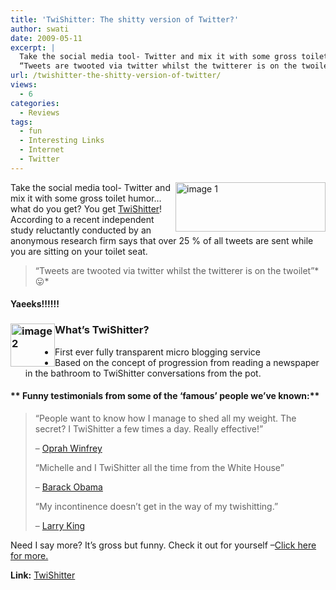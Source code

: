 ```yaml
---
title: 'TwiShitter: The shitty version of Twitter?'
author: swati
date: 2009-05-11
excerpt: |
  Take the social media tool- Twitter and mix it with some gross toilet humor… what do you get? You get TwiShitter! According to a recent independent study reluctantly conducted by an anonymous research firm says that over 25 % of all tweets are sent while you are sitting on your toilet seat.
  “Tweets are twooted via twitter whilst the twitterer is on the twoilet” :P  Yaeeks!!!!!!
url: /twishitter-the-shitty-version-of-twitter/
views:
  - 6
categories:
  - Reviews
tags:
  - fun
  - Interesting Links
  - Internet
  - Twitter
---
```

<img class="wp-image-54668" style="margin-left: 0px;margin-right: 0px" src="http://cdn.devilsworkshop.org/files/2009/05/image17.jpg" border="0" alt="image 1" width="240" height="79" align="right" /> Take the social media tool- Twitter and mix it with some gross toilet humor… what do you get? You get <a href="http://www.twishitter.com" onclick="_gaq.push(['_trackEvent', 'outbound-article', 'http://www.twishitter.com', 'TwiShitter']);" target="_self">TwiShitter</a>! According to a recent independent study reluctantly conducted by an anonymous research firm says that over 25 % of all tweets are sent while you are sitting on your toilet seat.

> “Tweets are twooted via twitter whilst the twitterer is on the twoilet”* 😛*

#### Yaeeks!!!!!!

### What’s TwiShitter?**<img class="alignright" style="border: 0pt none;margin-left: 0px;margin-right: 0px" src="http://cdn.devilsworkshop.org/files/2009/05/image24.jpg" border="0" alt="image 2" width="71" height="69" align="left" />**

  * First ever fully transparent micro blogging service
  * Based on the concept of progression from reading a newspaper in the bathroom to TwiShitter conversations from the pot.

#### ** Funny testimonials from some of the ‘famous’ people we’ve known:**

> “People want to know how I manage to shed all my weight. The secret? I TwiShitter a few times a day. Really effective!”
> 
> &#8211; <a href="http://twitter.com/oprah" onclick="_gaq.push(['_trackEvent', 'outbound-article', 'http://twitter.com/oprah', 'Oprah Winfrey']);" >Oprah Winfrey</a>
> 
> “Michelle and I TwiShitter all the time from the White House”
> 
> &#8211; <a href="http://twitter.com/BarackObama" onclick="_gaq.push(['_trackEvent', 'outbound-article', 'http://twitter.com/BarackObama', 'Barack Obama']);" >Barack Obama</a>
> 
> “My incontinence doesn&#8217;t get in the way of my twishitting.”
> 
> &#8211; <a href="http://twitter.com/kingsthings" onclick="_gaq.push(['_trackEvent', 'outbound-article', 'http://twitter.com/kingsthings', 'Larry King']);" >Larry King</a>

Need I say more? It’s gross but funny. Check it out for yourself &#8211;<a href="http://twishitter.com/426-Twishitter/recent.html" onclick="_gaq.push(['_trackEvent', 'outbound-article', 'http://twishitter.com/426-Twishitter/recent.html', 'Click here for more.']);" >Click here for more.</a>

**Link:** <a href="http://www.twishitter.com" onclick="_gaq.push(['_trackEvent', 'outbound-article', 'http://www.twishitter.com', 'TwiShitter']);" target="_self">TwiShitter</a>
